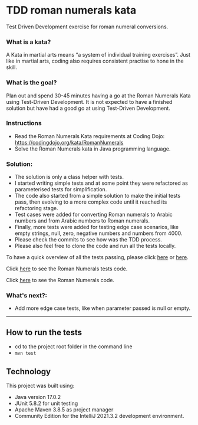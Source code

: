 # TDD roman numerals kata
Test Driven Development exercise for roman numeral conversions.

### What is a kata?

A Kata in martial arts means “a system of individual training exercises”. Just like in martial arts, coding also requires consistent practise to hone in the skill.

### What is the goal?

Plan out and spend 30-45 minutes having a go at the Roman Numerals Kata using Test-Driven Development. It is not expected to have a finished solution but have had a good go at using Test-Driven Development.

### Instructions

- Read the Roman Numerals Kata requirements at Coding Dojo: https://codingdojo.org/kata/RomanNumerals
- Solve the Roman Numerals kata in Java programming language.

### Solution:
- The solution is only a class helper with tests.
- I started writing simple tests and at some point they were refactored as parameterised tests for simplification.
- The code also started from a simple solution to make the initial tests pass, then evolving to a more complex code until it reached its refactoring stage.
- Test cases were added for converting Roman numerals to Arabic numbers and from Arabic numbers to Roman numerals.
- Finally, more tests were added for testing edge case scenarios, like empty strings, null, zero, negative numbers and numbers from 4000.   
- Please check the commits to see how was the TDD process.
- Please also feel free to clone the code and run all the tests locally.

To have a quick overview of all the tests passing, please click [here](https://htmlpreview.github.io/?https://github.com/abcpaem/tdd-roman-numerals-kata/blob/main/docs/RomanNumeralsTestsResults.html) or [here](https://htmlview.glitch.me/?https://github.com/abcpaem/tdd-roman-numerals-kata/blob/main/docs/RomanNumeralsTestsResults.html).

Click [here](src/test/java/clan/techreturners/RomanNumeralsTests.java) to see the Roman Numerals tests code.

Click [here](src/main/java/clan/techreturners/RomanNumerals.java) to see the Roman Numerals code.

### What's next?:
- Add more edge case tests, like when parameter passed is null or empty.

---
## How to run the tests
- cd to the project root folder in the command line
- ``mvn test``
 
## Technology
This project was built using:
- Java version 17.0.2
- JUnit 5.8.2 for unit testing
- Apache Maven 3.8.5 as project manager
- Community Edition for the IntelliJ 2021.3.2 development environment.
